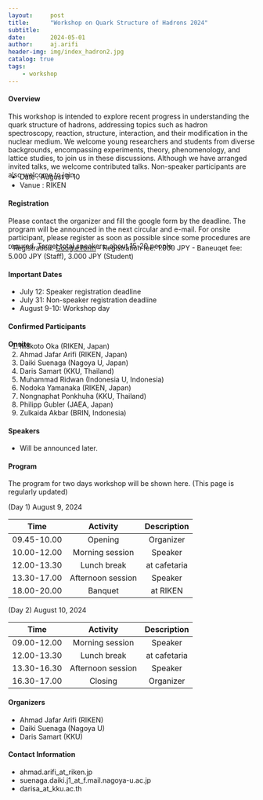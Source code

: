 ```yaml
---
layout:     post
title:      "Workshop on Quark Structure of Hadrons 2024"
subtitle:   
date:       2024-05-01
author:     aj.arifi
header-img: img/index_hadron2.jpg
catalog: true
tags:
    - workshop
---
```



#### Overview
This workshop is intended to explore recent progress in understanding the quark structure of
hadrons, addressing topics such as hadron spectroscopy, reaction, structure, interaction, and
their modification in the nuclear medium. We welcome young researchers and students from
diverse backgrounds, encompassing experiments, theory, phenomenology, and lattice studies,
to join us in these discussions. Although we have arranged invited talks, we welcome contributed talks.
Non-speaker participants are also welcome to join.
<p style="margin-bottom: -0.7cm;"></p>

- Date : August 9-10
- Vanue : RIKEN

#### Registration
Please contact the organizer and fill the google form by the deadline.
The program will be announced in the next circular and e-mail.
For onsite participant, please register as soon as possible since some procedures are requred.
Target total speakers: about 15-20 people.
<p style="margin-bottom: -0.7cm;"></p>
- Registration: <a href="https://bit.ly/quarkhadron2024">Google form</a>
- Registration fee: 1.000 JPY
- Baneuqet fee: 5.000 JPY (Staff), 3.000 JPY (Student)


#### Important Dates
- July 12: Speaker registration deadline
- July 31: Non-speaker registration deadline
- August 9-10: Workshop day

#### Confirmed Participants

**Onsite**
<p style="margin-bottom: -0.7cm;"></p>

1. Makoto Oka (RIKEN, Japan)
2. Ahmad Jafar Arifi (RIKEN, Japan)
3. Daiki Suenaga (Nagoya U, Japan)
4. Daris Samart (KKU, Thailand)
5. Muhammad Ridwan (Indonesia U, Indonesia)
6. Nodoka Yamanaka (RIKEN, Japan)
7. Nongnaphat Ponkhuha (KKU, Thailand)
8. Philipp Gubler (JAEA, Japan)
9. Zulkaida Akbar (BRIN, Indonesia)


#### Speakers
- Will be announced later.

#### Program
The program for two days workshop will be shown here. (This page is regularly updated)

(Day 1) August 9, 2024

| Time         | Activity   | Description   |
| :---:        | :---:      | :---:         |
| 09.45-10.00  | Opening  |   Organizer     |
| 10.00-12.00  | Morning session |  Speaker  |
| 12.00-13.30  | Lunch break  |  at cafetaria    |
| 13.30-17.00  | Afternoon session| Speaker |
| 18.00-20.00  | Banquet    |   at RIKEN     |

(Day 2) August 10, 2024

| Time         | Activity    | Description        |
| :---:        | :---:       | :---:              |
| 09.00-12.00  | Morning session  |  Speaker  |
| 12.00-13.30  | Lunch break  |  at cafetaria      |
| 13.30-16.30  | Afternoon session | Speaker  |
| 16.30-17.00  | Closing   |    Organizer    |

#### Organizers
- Ahmad Jafar Arifi (RIKEN)
- Daiki Suenaga (Nagoya U)
- Daris Samart (KKU)

#### Contact Information
- ahmad.arifi_at_riken.jp
- suenaga.daiki.j1_at_f.mail.nagoya-u.ac.jp
- darisa_at_kku.ac.th


